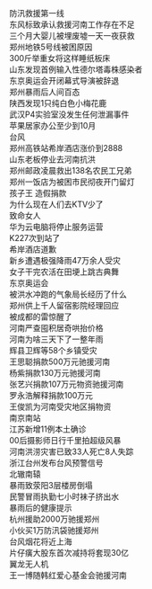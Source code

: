 防汛救援第一线  
东风标致承认救援河南工作存在不足  
三个月大婴儿被埋废墟一天一夜获救  
郑州地铁5号线被困原因  
300斤举重女将这样睡纸板床  
山东发现首例输入性德尔塔毒株感染者  
东京奥运会开闭幕式导演被辞退  
郑州暴雨后人间百态  
陕西发现1只纯白色小梅花鹿  
武汉P4实验室没发生任何泄漏事件  
苹果居家办公至少到10月  
台风  
郑州高铁站希岸酒店涨价到2888  
山东老板停业去河南抗洪  
郑州邮政凌晨救出138名农民工兄弟  
郑州一饭店为被困市民彻夜开门留灯  
孩子王 造假捐款  
为什么现在人们去KTV少了  
致命女人  
华为云电脑将停止服务运营  
K227次到站了  
希岸酒店道歉  
新乡遭遇极强降雨47万余人受灾  
女子干完农活在田埂上跳古典舞  
东京奥运会  
被洪水冲跑的气象局长经历了什么  
郑州供上千人留宿影院经理回应  
被成都的雷惊醒了  
河南严查囤积居奇哄抬价格  
河南为啥三天下了一整年雨  
辉县卫辉等58个乡镇受灾  
王思聪捐款500万元驰援河南  
杨紫捐款130万元驰援河南  
张艺兴捐款107万元物资驰援河南  
罗永浩解释捐款100万元  
王俊凯为河南受灾地区捐物资  
南京南站  
江苏新增11例本土确诊  
00后摄影师日行千里拍超级风暴  
河南洪涝灾害已致33人死亡8人失踪  
浙江台州发布台风预警信号  
北辙南辕  
暴雨致荥阳3层楼房倒塌  
民警冒雨执勤七小时袜子挤出水  
暴雨后的健康提示  
杭州援助2000万驰援郑州  
小伙买1万防汛袋驰援郑州  
台风烟花将近上海  
片仔癀大股东首次减持将套现30亿  
翼龙无人机  
王一博随韩红爱心基金会驰援河南  
